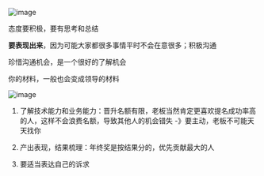 ![image](https://user-images.githubusercontent.com/53267289/144053103-d236221d-f9db-4a03-a72a-176ea2861bc7.png)

态度要积极，要有思考和总结

**要表现出来**，因为可能大家都很多事情平时不会在意很多；积极沟通

珍惜沟通机会，是一个很好的了解机会

你的材料，一般也会变成领导的材料

![image](https://user-images.githubusercontent.com/53267289/144054102-6767e636-0d35-4c6d-8f19-c38b0d19d918.png)

1. 了解技术能力和业务能力：晋升名额有限，老板当然肯定更喜欢提名成功率高的人，这样不会浪费名额，导致其他人的机会错失 -》要主动，老板不可能天天找你

2. 产出表现，结果梳理：年终奖是按结果分的，优先贡献最大的人

3. 要适当表达自己的诉求



